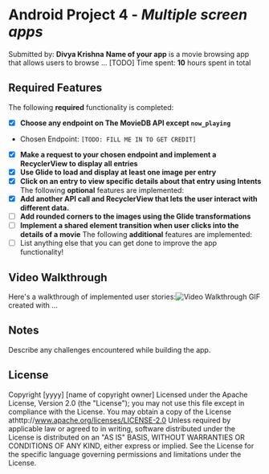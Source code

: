 # Android Project 4 - *Multiple screen apps*
Submitted by: **Divya Krishna**
**Name of your app** is a movie browsing app that allows users to browse ... [TODO] 
Time spent: **10** hours spent in total
## Required Features
The following **required** functionality is completed:
- [x] **Choose any endpoint on The MovieDB API except `now_playing`**
- Chosen Endpoint: `[TODO: FILL ME IN TO GET CREDIT]`
- [x] **Make a request to your chosen endpoint and implement a RecyclerView to display all entries**
- [x] **Use Glide to load and display at least one image per entry**
- [x] **Click on an entry to view specific details about that entry using Intents**
The following **optional** features are implemented:
- [x] **Add another API call and RecyclerView that lets the user interact with different data.** 
- [ ] **Add rounded corners to the images using the Glide transformations**
- [ ] **Implement a shared element transition when user clicks into the details of a movie**
The following **additional** features 
are implemented:
- [ ] List anything else that you can get done to improve the app functionality!
## Video Walkthrough
Here's a walkthrough of implemented user stories:<img src='http://i.imgur.com/link/to/your/gif/file.gif' title='Video Walkthrough' width='' alt='Video Walkthrough' /><!-- Replace this with whatever GIF tool you used! -->
GIF created with ... <!-- Recommended tools:
[Kap](https://getkap.co/) for macOS
[ScreenToGif](https://www.screentogif.com/) for Windows
[peek](https://github.com/phw/peek) for Linux. -->
## Notes
Describe any challenges encountered while building the app.
## License
Copyright [yyyy] [name of copyright owner]
Licensed under the Apache License, Version 2.0 (the "License");
you may not use this file except in compliance with the License.
You may obtain a copy of the License athttp://www.apache.org/licenses/LICENSE-2.0
Unless required by applicable law or agreed to in writing, software
distributed under the License is distributed on an "AS IS" BASIS,
WITHOUT WARRANTIES OR CONDITIONS OF ANY KIND, either express or implied.
See the License for the specific language governing permissions and
limitations under the License.
